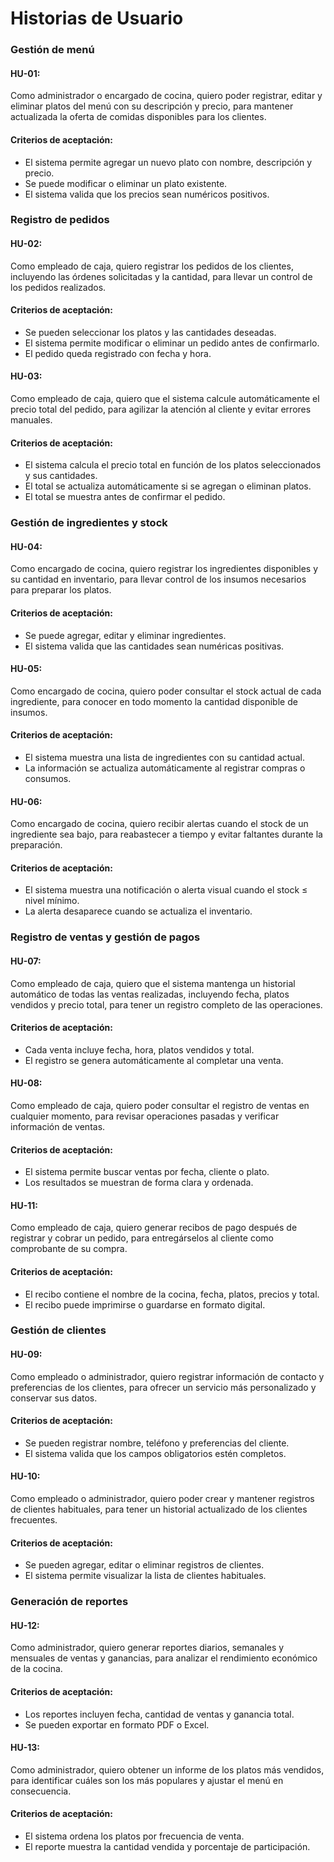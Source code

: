 # Historias de Usuario
### Gestión de menú
#### HU-01:
Como administrador o encargado de cocina, quiero poder registrar, editar y eliminar platos del menú con su descripción y precio, para mantener actualizada la oferta de comidas disponibles para los clientes.
#### Criterios de aceptación:
- El sistema permite agregar un nuevo plato con nombre, descripción y precio.
- Se puede modificar o eliminar un plato existente.
- El sistema valida que los precios sean numéricos positivos.

### Registro de pedidos
#### HU-02:
Como empleado de caja, quiero registrar los pedidos de los clientes, incluyendo las órdenes solicitadas y la cantidad, para llevar un control de los pedidos realizados.
#### Criterios de aceptación:
- Se pueden seleccionar los platos y las cantidades deseadas.
- El sistema permite modificar o eliminar un pedido antes de confirmarlo.
- El pedido queda registrado con fecha y hora.

#### HU-03:
Como empleado de caja, quiero que el sistema calcule automáticamente el precio total del pedido, para agilizar la atención al cliente y evitar errores manuales.
#### Criterios de aceptación:
- El sistema calcula el precio total en función de los platos seleccionados y sus cantidades.
- El total se actualiza automáticamente si se agregan o eliminan platos.
- El total se muestra antes de confirmar el pedido.

### Gestión de ingredientes y stock
#### HU-04:
Como encargado de cocina, quiero registrar los ingredientes disponibles y su cantidad en inventario, para llevar control de los insumos necesarios para preparar los platos.
#### Criterios de aceptación:
- Se puede agregar, editar y eliminar ingredientes.
- El sistema valida que las cantidades sean numéricas positivas.

#### HU-05:
Como encargado de cocina, quiero poder consultar el stock actual de cada ingrediente, para conocer en todo momento la cantidad disponible de insumos.
#### Criterios de aceptación:
- El sistema muestra una lista de ingredientes con su cantidad actual.
- La información se actualiza automáticamente al registrar compras o consumos.

#### HU-06:
Como encargado de cocina, quiero recibir alertas cuando el stock de un ingrediente sea bajo, para reabastecer a tiempo y evitar faltantes durante la preparación.
#### Criterios de aceptación:
- El sistema muestra una notificación o alerta visual cuando el stock ≤ nivel mínimo.
- La alerta desaparece cuando se actualiza el inventario.

### Registro de ventas y gestión de pagos
#### HU-07:
Como empleado de caja, quiero que el sistema mantenga un historial automático de todas las ventas realizadas, incluyendo fecha, platos vendidos y precio total, para tener un registro completo de las operaciones.
#### Criterios de aceptación:
- Cada venta incluye fecha, hora, platos vendidos y total.
- El registro se genera automáticamente al completar una venta.

#### HU-08:
Como empleado de caja, quiero poder consultar el registro de ventas en cualquier momento, para revisar operaciones pasadas y verificar información de ventas.
#### Criterios de aceptación:
- El sistema permite buscar ventas por fecha, cliente o plato.
- Los resultados se muestran de forma clara y ordenada.

#### HU-11:
Como empleado de caja, quiero generar recibos de pago después de registrar y cobrar un pedido, para entregárselos al cliente como comprobante de su compra.
#### Criterios de aceptación:
- El recibo contiene el nombre de la cocina, fecha, platos, precios y total.
- El recibo puede imprimirse o guardarse en formato digital.

### Gestión de clientes
#### HU-09:
Como empleado o administrador, quiero registrar información de contacto y preferencias de los clientes, para ofrecer un servicio más personalizado y conservar sus datos.
#### Criterios de aceptación:
- Se pueden registrar nombre, teléfono y preferencias del cliente.
- El sistema valida que los campos obligatorios estén completos.

#### HU-10:
Como empleado o administrador, quiero poder crear y mantener registros de clientes habituales, para tener un historial actualizado de los clientes frecuentes.
#### Criterios de aceptación:
- Se pueden agregar, editar o eliminar registros de clientes.
- El sistema permite visualizar la lista de clientes habituales.

### Generación de reportes
#### HU-12:
Como administrador, quiero generar reportes diarios, semanales y mensuales de ventas y ganancias, para analizar el rendimiento económico de la cocina.
#### Criterios de aceptación:
- Los reportes incluyen fecha, cantidad de ventas y ganancia total.
- Se pueden exportar en formato PDF o Excel.

#### HU-13:
Como administrador, quiero obtener un informe de los platos más vendidos, para identificar cuáles son los más populares y ajustar el menú en consecuencia.
#### Criterios de aceptación:
- El sistema ordena los platos por frecuencia de venta.
- El reporte muestra la cantidad vendida y porcentaje de participación.
